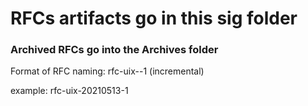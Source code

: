 # RFCs artifacts go in this sig folder
### Archived RFCs go into the Archives folder

Format of RFC naming:
rfc-uix-<YYYYMMDD>-1 (incremental)

example: rfc-uix-20210513-1

